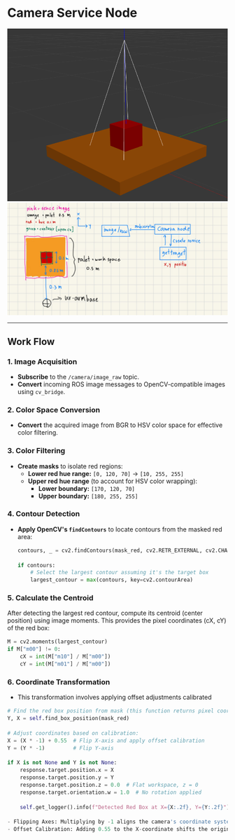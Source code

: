 # Camera Service Node

![camera](https://github.com/DenWaritthon/ur_move_ws/blob/camera/pictures/camera.png)  
![system](https://github.com/DenWaritthon/ur_move_ws/blob/camera/pictures/overview.png)

---

## Work Flow

### 1. Image Acquisition
- **Subscribe** to the `/camera/image_raw` topic.
- **Convert** incoming ROS image messages to OpenCV-compatible images using `cv_bridge`.

### 2. Color Space Conversion
- **Convert** the acquired image from BGR to HSV color space for effective color filtering.

### 3. Color Filtering
- **Create masks** to isolate red regions:
  - **Lower red hue range:** `[0, 120, 70]` → `[10, 255, 255]`
  - **Upper red hue range** (to account for HSV color wrapping):
    - **Lower boundary:** `[170, 120, 70]`
    - **Upper boundary:** `[180, 255, 255]`

### 4. Contour Detection
- **Apply OpenCV's `findContours`** to locate contours from the masked red area:
  
  ```python
  contours, _ = cv2.findContours(mask_red, cv2.RETR_EXTERNAL, cv2.CHAIN_APPROX_SIMPLE)

  if contours:
      # Select the largest contour assuming it's the target box
      largest_contour = max(contours, key=cv2.contourArea)


### 5. Calculate the Centroid

After detecting the largest red contour, compute its centroid (center position) using image moments. This provides the pixel coordinates (cX, cY) of the red box:

```python
M = cv2.moments(largest_contour)
if M["m00"] != 0:
    cX = int(M["m10"] / M["m00"])
    cY = int(M["m01"] / M["m00"])

```

### 6. Coordinate Transformation
- This transformation involves applying offset adjustments calibrated
```python 
# Find the red box position from mask (this function returns pixel coordinates)
Y, X = self.find_box_position(mask_red)

# Adjust coordinates based on calibration:
X = (X * -1) + 0.55  # Flip X-axis and apply offset calibration
Y = (Y * -1)         # Flip Y-axis

if X is not None and Y is not None:
    response.target.position.x = X
    response.target.position.y = Y
    response.target.position.z = 0.0  # Flat workspace, z = 0
    response.target.orientation.w = 1.0  # No rotation applied

    self.get_logger().info(f"Detected Red Box at X={X:.2f}, Y={Y:.2f}")

- Flipping Axes: Multiplying by -1 aligns the camera's coordinate system with the robot's workspace.
- Offset Calibration: Adding 0.55 to the X-coordinate shifts the origin to match the UR5 base frame.